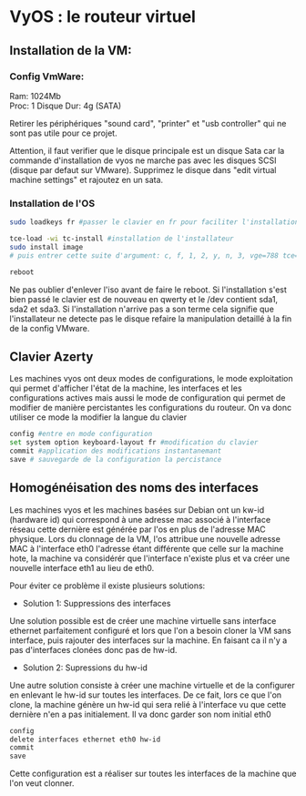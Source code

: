 # VyOS : le routeur virtuel

## Installation de la VM:

### Config VmWare:

Ram: 1024Mb  
Proc: 1
Disque Dur: 4g (SATA)

Retirer les périphériques "sound card", "printer" et "usb controller" qui ne sont pas utile pour ce projet. 

Attention, il faut verifier que le disque principale est un disque Sata car la commande d'installation de vyos ne marche pas avec les disques SCSI (disque par defaut sur VMware). Supprimez le disque dans "edit virtual machine settings" et rajoutez en un sata. 

### Installation de l'OS

```bash 
sudo loadkeys fr #passer le clavier en fr pour faciliter l'installation

tce-load -wi tc-install #installation de l'installateur
sudo install image
# puis entrer cette suite d'argument: c, f, 1, 2, y, n, 3, vge=788 tce=hda1, y

reboot 
```

Ne pas oublier d'enlever l'iso avant de faire le reboot. 
Si l'installation s'est bien passé le clavier est de nouveau en qwerty et le /dev contient sda1, sda2 et sda3.
Si l'installation n'arrive pas a son terme cela signifie que l'installateur ne detecte pas le disque refaire la manipulation detaillé à la fin de la config VMware. 

## Clavier Azerty

Les machines vyos ont deux modes de configurations, le mode exploitation qui permet d'afficher l'état de la machine, les interfaces et les configurations actives mais aussi le mode de configuration qui permet de modifier de manière percistantes les configurations du routeur. On va donc utiliser ce mode la modifier la langue du clavier 

```bash 
config #entre en mode configuration 
set system option keyboard-layout fr #modification du clavier
commit #application des modifications instantanemant
save # sauvegarde de la configuration la percistance
```

## Homogénéisation des noms des interfaces

Les machines vyos et les machines basées sur Debian ont un kw-id (hardware id) qui correspond à une adresse mac associé à l'interface réseau cette dernière est générée par l'os en plus de l'adresse MAC physique. Lors du clonnage de la VM, l'os attribue une nouvelle adresse MAC à l'interface eth0 l'adresse étant différente que celle sur la machine hote, la machine va considérér que l'interface n'existe plus et va créer une nouvelle interface eth1 au lieu de eth0. 

Pour éviter ce problème il existe plusieurs solutions:

 - Solution 1: Suppressions des interfaces

Une solution possible est de créer une machine virtuelle sans interface ethernet parfaitement configuré et lors que l'on a besoin cloner la VM sans interface, puis rajouter des interfaces sur la machine. En faisant ca il n'y a pas d'interfaces clonées donc pas de hw-id. 

- Solution 2: Supressions du hw-id 

Une autre solution consiste à créer une machine virtuelle et de la configurer en enlevant le hw-id sur toutes les interfaces. De ce fait, lors ce que l'on clone, la machine génère un hw-id qui sera relié à l'interface vu que cette dernière n'en a pas initialement. Il va donc garder son nom initial eth0

```bash 
config 
delete interfaces ethernet eth0 hw-id
commit
save
```

Cette configuration est a réaliser sur toutes les interfaces de la machine que l'on veut clonner. 